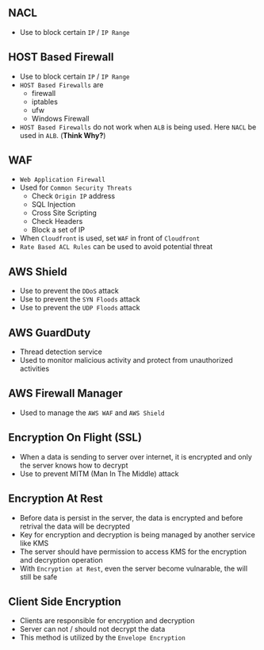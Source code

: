 ## NACL

- Use to block certain `IP` / `IP Range`

## HOST Based Firewall

- Use to block certain `IP` / `IP Range`
- `HOST Based Firewalls` are
  - firewall
  - iptables
  - ufw
  - Windows Firewall
- `HOST Based Firewalls` do not work when `ALB` is being used. Here `NACL` be used in `ALB`. (**Think Why?**)

## WAF

- `Web Application Firewall`
- Used for `Common Security Threats`
  - Check `Origin IP` address
  - SQL Injection
  - Cross Site Scripting
  - Check Headers
  - Block a set of IP
- When `Cloudfront` is used, set `WAF` in front of `Cloudfront`
- `Rate Based ACL Rules` can be used to avoid potential threat

## AWS Shield

- Use to prevent the `DDoS` attack
- Use to prevent the `SYN Floods` attack
- Use to prevent the `UDP Floods` attack

## AWS GuardDuty

- Thread detection service
- Used to monitor malicious activity and protect from unauthorized activities

## AWS Firewall Manager

- Used to manage the `AWS WAF` and `AWS Shield`

## Encryption On Flight (SSL)

- When a data is sending to server over internet, it is encrypted and only the server knows how to decrypt
- Use to prevent MITM (Man In The Middle) attack

## Encryption At Rest

- Before data is persist in the server, the data is encrypted and before retrival the data will be decrypted
- Key for encryption and decryption is being managed by another service like KMS
- The server should have permission to access KMS for the encryption and decryption operation
- With `Encryption at Rest`, even the server become vulnarable, the will still be safe

## Client Side Encryption

- Clients are responsible for encryption and decryption
- Server can not / should not decrypt the data
- This method is utilized by the `Envelope Encryption`
